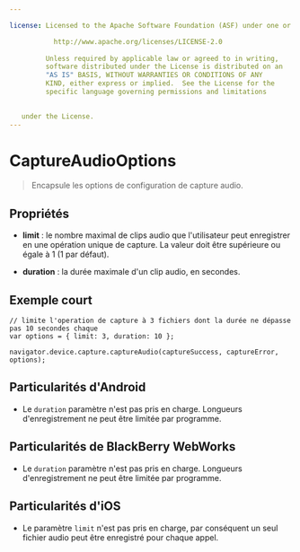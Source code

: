 ```yaml
---

license: Licensed to the Apache Software Foundation (ASF) under one or more contributor license agreements. See the NOTICE file distributed with this work for additional information regarding copyright ownership. The ASF licenses this file to you under the Apache License, Version 2.0 (the "License"); you may not use this file except in compliance with the License. You may obtain a copy of the License at

           http://www.apache.org/licenses/LICENSE-2.0
    
         Unless required by applicable law or agreed to in writing,
         software distributed under the License is distributed on an
         "AS IS" BASIS, WITHOUT WARRANTIES OR CONDITIONS OF ANY
         KIND, either express or implied.  See the License for the
         specific language governing permissions and limitations
    

   under the License.
---
```


# CaptureAudioOptions

> Encapsule les options de configuration de capture audio.

## Propriétés

*   **limit** : le nombre maximal de clips audio que l'utilisateur peut enregistrer en une opération unique de capture. La valeur doit être supérieure ou égale à 1 (1 par défaut).

*   **duration** : la durée maximale d'un clip audio, en secondes.

## Exemple court

    // limite l'operation de capture à 3 fichiers dont la durée ne dépasse pas 10 secondes chaque
    var options = { limit: 3, duration: 10 };
    
    navigator.device.capture.captureAudio(captureSuccess, captureError, options);
    

## Particularités d'Android

*   Le `duration` paramètre n'est pas pris en charge. Longueurs d'enregistrement ne peut être limitée par programme.

## Particularités de BlackBerry WebWorks

*   Le `duration` paramètre n'est pas pris en charge. Longueurs d'enregistrement ne peut être limitée par programme.

## Particularités d'iOS

*   Le paramètre `limit` n'est pas pris en charge, par conséquent un seul fichier audio peut être enregistré pour chaque appel.